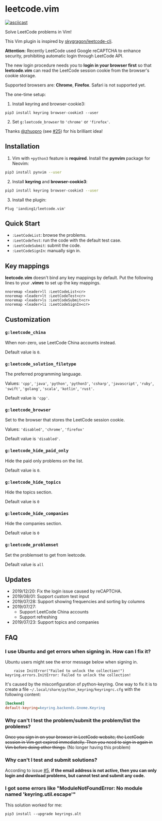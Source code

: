 # leetcode.vim

[![asciicast][thumbnail]][asciicast]

Solve LeetCode problems in Vim!

This Vim plugin is inspired by [skygragon/leetcode-cli][leetcode-cli].

**Attention:** Recently LeetCode used Google reCAPTCHA to enhance security,
prohibiting automatic login through LeetCode API.

The new login procedure needs you to **login in your browser first** so that
**leetcode.vim** can read the LeetCode session cookie from the browser's cookie
storage.

Supported browsers are: **Chrome**, **Firefox**. Safari is not supported
yet.

The one-time setup:

1. Install keyring and browser-cookie3:
```shell
pip3 install keyring browser-cookie3 --user
```
2. Set `g:leetcode_browser` to `'chrome'` or `'firefox'`.

Thanks [@zhuopro](https://github.com/zhoupro)
(see [#25](https://github.com/ianding1/leetcode.vim/issues/25))
for his brilliant idea!

## Installation

1. Vim with `+python3` feature is **required**. Install the **pynvim** package
for Neovim:
```sh
pip3 install pynvim --user
```
2. Install **keyring** and **browser-cookie3**:
```sh
pip3 install keyring browser-cookie3 --user
```
3. Install the plugin:
```vim
Plug 'ianding1/leetcode.vim'
```

## Quick Start

- `:LeetCodeList`: browse the problems.
- `:LeetCodeTest`: run the code with the default test case.
- `:LeetCodeSubmit`: submit the code.
- `:LeetCodeSignIn`: manually sign in.

## Key mappings

**leetcode.vim** doesn't bind any key mappings by default. Put the following
lines to your **.vimrc** to set up the key mappings.

```vim
nnoremap <leader>ll :LeetCodeList<cr>
nnoremap <leader>lt :LeetCodeTest<cr>
nnoremap <leader>ls :LeetCodeSubmit<cr>
nnoremap <leader>li :LeetCodeSignIn<cr>
```

## Customization

### `g:leetcode_china`

When non-zero, use LeetCode China accounts instead.

Default value is `0`.

### `g:leetcode_solution_filetype`

The preferred programming language.

Values: `'cpp'`, `'java'`, `'python'`, `'python3'`, `'csharp'`, `'javascript'`,
`'ruby'`, `'swift'`, `'golang'`, `'scala'`, `'kotlin'`, ``'rust'``.

Default value is `'cpp'`.

### `g:leetcode_browser`

Set to the browser that stores the LeetCode session cookie.

Values: `'disabled'`, `'chrome'`, `'firefox'`

Default value is `'disabled'`.

### `g:leetcode_hide_paid_only`

Hide the paid only problems on the list.

Default value is `0`.

### `g:leetcode_hide_topics`

Hide the topics section.

Default value is `0`

### `g:leetcode_hide_companies`

Hide the companies section.

Default value is `0`

### `g:leetcode_problemset`

Set the problemset to get from leetcode. 

Default value is `all`

## Updates

- 2019/12/20: Fix the login issue caused by reCAPTCHA.
- 2019/08/01: Support custom test input
- 2019/07/28: Support showing frequencies and sorting by columns
- 2019/07/27:
  + Support LeetCode China accounts
  + Support refreshing
- 2019/07/23: Support topics and companies

## FAQ

### I use Ubuntu and get errors when signing in. How can I fix it?

Ubuntu users might see the error message below when signing in.
```text
    raise InitError("Failed to unlock the collection!")
keyring.errors.InitError: Failed to unlock the collection!
```

It's caused by the misconfiguration of python-keyring. One way to fix it is to create a file `~/.local/share/python_keyring/keyringrc.cfg` with the following content:

```ini
[backend]
default-keyring=keyring.backends.Gnome.Keyring
```

### Why can't I test the problem/submit the problem/list the problems?

~~Once you sign in on your browser in LeetCode website, the LeetCode session in
Vim get expired immediatelly. Then you need to sign in again in Vim before
doing other things.~~ (No longer having this problem)

### Why can't I test and submit solutions?

According to issue [#5][#5], **if the email address is not active, then you can
only login and download problems, but cannot test and submit any code.**

### I got some errors like "ModuleNotFoundError: No module named 'keyring.util.escape'"

This solution worked for me:
```shell
pip3 install --upgrade keyrings.alt
```

[thumbnail]: https://asciinema.org/a/200004.png
[asciicast]: https://asciinema.org/a/200004
[leetcode-cli]: https://github.com/skygragon/leetcode-cli
[#5]: https://github.com/ianding1/leetcode.vim/issues/5
